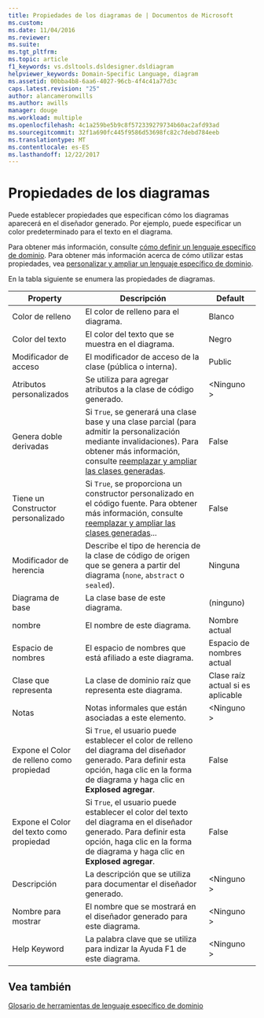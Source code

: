 ```yaml
---
title: Propiedades de los diagramas de | Documentos de Microsoft
ms.custom: 
ms.date: 11/04/2016
ms.reviewer: 
ms.suite: 
ms.tgt_pltfrm: 
ms.topic: article
f1_keywords: vs.dsltools.dsldesigner.dsldiagram
helpviewer_keywords: Domain-Specific Language, diagram
ms.assetid: 00bba4b8-6aa6-4027-96cb-4f4c41a77d3c
caps.latest.revision: "25"
author: alancameronwills
ms.author: awills
manager: douge
ms.workload: multiple
ms.openlocfilehash: 4c1a259be5b9c8f572339279734b60ac2afd93ad
ms.sourcegitcommit: 32f1a690fc445f9586d53698fc82c7debd784eeb
ms.translationtype: MT
ms.contentlocale: es-ES
ms.lasthandoff: 12/22/2017
---
```

# <a name="properties-of-diagrams"></a>Propiedades de los diagramas
Puede establecer propiedades que especifican cómo los diagramas aparecerá en el diseñador generado. Por ejemplo, puede especificar un color predeterminado para el texto en el diagrama.  
  
 Para obtener más información, consulte [cómo definir un lenguaje específico de dominio](../modeling/how-to-define-a-domain-specific-language.md). Para obtener más información acerca de cómo utilizar estas propiedades, vea [personalizar y ampliar un lenguaje específico de dominio](../modeling/customizing-and-extending-a-domain-specific-language.md).  
  
 En la tabla siguiente se enumera las propiedades de diagramas.  
  
|Property|Descripción|Default|  
|--------------|-----------------|-------------|  
|Color de relleno|El color de relleno para el diagrama.|Blanco|  
|Color del texto|El color del texto que se muestra en el diagrama.|Negro|  
|Modificador de acceso|El modificador de acceso de la clase (pública o interna).|Public|  
|Atributos personalizados|Se utiliza para agregar atributos a la clase de código generado.|\<Ninguno >|  
|Genera doble derivadas|Si `True`, se generará una clase base y una clase parcial (para admitir la personalización mediante invalidaciones). Para obtener más información, consulte [reemplazar y ampliar las clases generadas](../modeling/overriding-and-extending-the-generated-classes.md).|False|  
|Tiene un Constructor personalizado|Si `True`, se proporciona un constructor personalizado en el código fuente. Para obtener más información, consulte [reemplazar y ampliar las clases generadas](../modeling/overriding-and-extending-the-generated-classes.md)...|False|  
|Modificador de herencia|Describe el tipo de herencia de la clase de código de origen que se genera a partir del diagrama (`none`, `abstract` o `sealed`).|Ninguna|  
|Diagrama de base|La clase base de este diagrama.|(ninguno)|  
|nombre|El nombre de este diagrama.|Nombre actual|  
|Espacio de nombres|El espacio de nombres que está afiliado a este diagrama.|Espacio de nombres actual|  
|Clase que representa|La clase de dominio raíz que representa este diagrama.|Clase raíz actual si es aplicable|  
|Notas|Notas informales que están asociadas a este elemento.|\<Ninguno >|  
|Expone el Color de relleno como propiedad|Si `True`, el usuario puede establecer el color de relleno del diagrama del diseñador generado. Para definir esta opción, haga clic en la forma de diagrama y haga clic en **Explosed agregar**.|False|  
|Expone el Color del texto como propiedad|Si `True`, el usuario puede establecer el color del texto del diagrama en el diseñador generado. Para definir esta opción, haga clic en la forma de diagrama y haga clic en **Explosed agregar**.|False|  
|Descripción|La descripción que se utiliza para documentar el diseñador generado.|\<Ninguno >|  
|Nombre para mostrar|El nombre que se mostrará en el diseñador generado para este diagrama.|\<Ninguno >|  
|Help Keyword|La palabra clave que se utiliza para indizar la Ayuda F1 de este diagrama.|\<Ninguno >|  
  
## <a name="see-also"></a>Vea también  
 [Glosario de herramientas de lenguaje específico de dominio](http://msdn.microsoft.com/en-us/ca5e84cb-a315-465c-be24-76aa3df276aa)